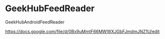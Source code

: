 GeekHubFeedReader
=================

GeekHubAndroidFeedReader

https://docs.google.com/file/d/0Bx9uMmtF66MWWXJGbFJmdmJNZ1U/edit

